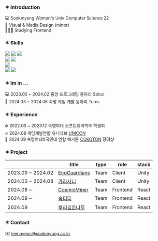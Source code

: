 ### __✶ Introduction__
💻 Sookmyung Women's Univ Computer Science 22   
🎨 Visual & Media Design (minor)   
👩🏻‍💻 Studying Frontend   

### __✶ Skills__ 
<img src="https://img.shields.io/badge/html5-E34F26?style=flat-sqare&logo=html5&logoColor=white"> <img src="https://img.shields.io/badge/css-1572B6?style=for-the-badge&logo=css3&logoColor=white"> <img src="https://img.shields.io/badge/javascript-F7DF1E?style=flat-sqare&logo=javascript&logoColor=black">   
<img src="https://img.shields.io/badge/react-61DAFB?style=flat-sqare&logo=react&logoColor=black"> <img src="https://img.shields.io/badge/three.js-049EF4?style=for-the-badge&logo=three.js&logoColor=white">   
<img src="https://img.shields.io/badge/unity-000000?style=flat-sqare&logo=unity&logoColor=white">   
<img src="https://img.shields.io/badge/github-181717?style=flat-sqare&logo=github&logoColor=white"> <img src="https://img.shields.io/badge/notion-000000?style=for-the-badge&logo=notion&logoColor=white">

### __✶ Im in ...__
💻 2023.03 ~ 2024.02 중앙 프로그래밍 동아리 Solux   
👾 2024.03 ~ 2024.08 숙명 게임 개발 동아리 Tums

### __✶ Experience__ 
❄️ 2022.03 ~ 2023.12 숙명여대 소프트웨어학부 학생회   
🔥 2024.08 게임개발연합 유니데브 [UNICON](https://github.com/y-eonee/SMWU-TUMS-Garasani)    
🏅 2024.09 숙명여대X국민대 연합 해커톤 [COKOTON](https://github.com/y-eonee/COKOTHON-GBSB-Fe) 장려상 

### __✶ Project__
|                    | title                                                                        | type          | role           | stack        |
|--------------------|------------------------------------------------------------------------------|--------------|-----------------|--------------|
| 2023.09 ~ 2024.02 | [EcoGuardians](https://github.com/y-eonee/28th_2_UNICON_Ecoguardians_unity)   | Team         | Client          | Unity
| 2024.03 ~ 2024.08 | [가라사니](https://github.com/y-eonee/SMWU-TUMS-Garasani)                       | Team         | Client          | Unity
| 2024.08 ~         | [CosmicMiner](https://github.com/y-eonee/SMWU-Tree-CosmicMiner)               | Team         | Frontend        | React
| 2024.09 ~         | [숙티티](https://github.com/sooktin/frontend_repository)                        | Team         | Frontend        | React
| 2024.09           | [뿌리깊은나무](https://github.com/y-eonee/COKOTHON-GBSB-Fe)                      | Team         | Frontend        | React

 
### __✶ Contact__
✉️ leenayeon@sookmyung.ac.kr
  
<!--
**y-eonee/y-eonee** is a ✨ _special_ ✨ repository because its `README.md` (this file) appears on your GitHub profile.

Here are some ideas to get you started:

- 🔭 I’m currently working on ...
- 🌱 I’m currently learning ...
- 👯 I’m looking to collaborate on ...
- 🤔 I’m looking for help with ...
- 💬 Ask me about ...
- 📫 How to reach me: ...
- 😄 Pronouns: ...
- ⚡ Fun fact: ...
-->
